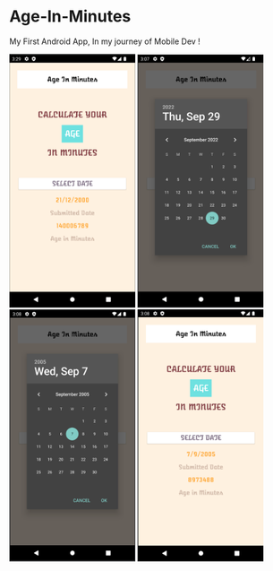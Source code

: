 # Age-In-Minutes
My First Android App, In my journey of Mobile Dev !

<p float="center">
  <img src="images/interface_1.png" width="225" />
  <img src="images/interface_2.png" width="225" /> 
  <img src="images/interface_3.png" width="225" />   
  <img src="images/interface_4.png" width="225" /> 
</p>

